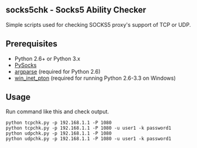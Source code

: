 socks5chk - Socks5 Ability Checker
----------------------------------
Simple scripts used for checking SOCKS5 proxy's support of TCP or UDP.

Prerequisites
-------------
* Python 2.6+ or Python 3.x
* [PySocks](https://github.com/Anorov/PySocks)
* [argparse](https://pypi.python.org/pypi/argparse) (required for Python 2.6)
* [win_inet_pton](https://pypi.python.org/pypi/win_inet_pton) (required for running Python 2.6-3.3 on Windows)

Usage
-----
Run command like this and check output.
```shell
python tcpchk.py -p 192.168.1.1 -P 1080
python tcpchk.py -p 192.168.1.1 -P 1080 -u user1 -k password1
python udpchk.py -p 192.168.1.1 -P 1080
python udpchk.py -p 192.168.1.1 -P 1080 -u user1 -k password1
```
